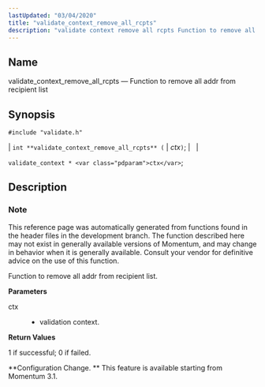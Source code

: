 ```yaml
---
lastUpdated: "03/04/2020"
title: "validate_context_remove_all_rcpts"
description: "validate context remove all rcpts Function to remove all addr from recipient list int validate context remove all rcpts ctx validate context ctx This reference page was automatically generated from functions found in the header files in the development branch The function described here may not exist in generally available..."
---
```


<a name="apis.validate_context_remove_all_rcpts"></a> 
## Name

validate_context_remove_all_rcpts — Function to remove all addr from recipient list

## Synopsis

`#include "validate.h"`

| `int **validate_context_remove_all_rcpts** (` | <var class="pdparam">ctx</var>`)`; |   |

`validate_context * <var class="pdparam">ctx</var>`;<a name="idp64487440"></a> 
## Description

### Note

This reference page was automatically generated from functions found in the header files in the development branch. The function described here may not exist in generally available versions of Momentum, and may change in behavior when it is generally available. Consult your vendor for definitive advice on the use of this function.

Function to remove all addr from recipient list.

**<a name="idp64490320"></a> Parameters**

<dl class="variablelist">

<dt>ctx</dt>

<dd>

- validation context.

</dd>

</dl>

**<a name="idp64493040"></a> Return Values**

1 if successful; 0 if failed.

**Configuration Change. ** This feature is available starting from Momentum 3.1.
